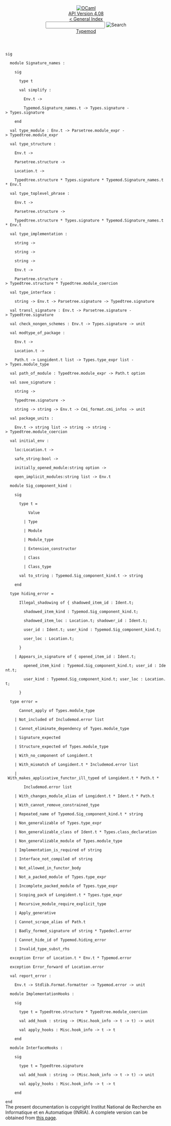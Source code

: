 <!-- ((! set title API !)) ((! set documentation !)) ((! set api !)) ((! set nobreadcrumb !)) -->
<div class="api"><header><nav class="toc brand"><a class="brand" href="https://ocaml.org/"><img src="colour-logo-gray.svg" class="svg" alt="OCaml"></a></nav><nav class="toc"><div class="toc_version"><a href="/docs" id="version-select">API Version 4.08</a></div><a href="index.html">&lt; General Index</a><div class="api_search"><input type="text" name="apisearch" id="api_search" oninput="mySearch(false);" onkeypress="this.oninput();" onclick="this.oninput();" onpaste="this.oninput();">
<img src="search_icon.svg" alt="Search" class="svg" onclick="mySearch(false)"></div>
<div id="search_results"></div><div class="toc_title"><a href="Typemod.html">Typemod</a></div><ul></ul></nav></header>
<code class="code"><span class="keyword">sig</span><br>
&nbsp;&nbsp;<span class="keyword">module</span>&nbsp;<span class="constructor">Signature_names</span>&nbsp;:<br>
&nbsp;&nbsp;&nbsp;&nbsp;<span class="keyword">sig</span><br>
&nbsp;&nbsp;&nbsp;&nbsp;&nbsp;&nbsp;<span class="keyword">type</span>&nbsp;t<br>
&nbsp;&nbsp;&nbsp;&nbsp;&nbsp;&nbsp;<span class="keyword">val</span>&nbsp;simplify&nbsp;:<br>
&nbsp;&nbsp;&nbsp;&nbsp;&nbsp;&nbsp;&nbsp;&nbsp;<span class="constructor">Env</span>.t&nbsp;<span class="keywordsign">-&gt;</span><br>
&nbsp;&nbsp;&nbsp;&nbsp;&nbsp;&nbsp;&nbsp;&nbsp;<span class="constructor">Typemod</span>.<span class="constructor">Signature_names</span>.t&nbsp;<span class="keywordsign">-&gt;</span>&nbsp;<span class="constructor">Types</span>.signature&nbsp;<span class="keywordsign">-&gt;</span>&nbsp;<span class="constructor">Types</span>.signature<br>
&nbsp;&nbsp;&nbsp;&nbsp;<span class="keyword">end</span><br>
&nbsp;&nbsp;<span class="keyword">val</span>&nbsp;type_module&nbsp;:&nbsp;<span class="constructor">Env</span>.t&nbsp;<span class="keywordsign">-&gt;</span>&nbsp;<span class="constructor">Parsetree</span>.module_expr&nbsp;<span class="keywordsign">-&gt;</span>&nbsp;<span class="constructor">Typedtree</span>.module_expr<br>
&nbsp;&nbsp;<span class="keyword">val</span>&nbsp;type_structure&nbsp;:<br>
&nbsp;&nbsp;&nbsp;&nbsp;<span class="constructor">Env</span>.t&nbsp;<span class="keywordsign">-&gt;</span><br>
&nbsp;&nbsp;&nbsp;&nbsp;<span class="constructor">Parsetree</span>.structure&nbsp;<span class="keywordsign">-&gt;</span><br>
&nbsp;&nbsp;&nbsp;&nbsp;<span class="constructor">Location</span>.t&nbsp;<span class="keywordsign">-&gt;</span><br>
&nbsp;&nbsp;&nbsp;&nbsp;<span class="constructor">Typedtree</span>.structure&nbsp;*&nbsp;<span class="constructor">Types</span>.signature&nbsp;*&nbsp;<span class="constructor">Typemod</span>.<span class="constructor">Signature_names</span>.t&nbsp;*&nbsp;<span class="constructor">Env</span>.t<br>
&nbsp;&nbsp;<span class="keyword">val</span>&nbsp;type_toplevel_phrase&nbsp;:<br>
&nbsp;&nbsp;&nbsp;&nbsp;<span class="constructor">Env</span>.t&nbsp;<span class="keywordsign">-&gt;</span><br>
&nbsp;&nbsp;&nbsp;&nbsp;<span class="constructor">Parsetree</span>.structure&nbsp;<span class="keywordsign">-&gt;</span><br>
&nbsp;&nbsp;&nbsp;&nbsp;<span class="constructor">Typedtree</span>.structure&nbsp;*&nbsp;<span class="constructor">Types</span>.signature&nbsp;*&nbsp;<span class="constructor">Typemod</span>.<span class="constructor">Signature_names</span>.t&nbsp;*&nbsp;<span class="constructor">Env</span>.t<br>
&nbsp;&nbsp;<span class="keyword">val</span>&nbsp;type_implementation&nbsp;:<br>
&nbsp;&nbsp;&nbsp;&nbsp;string&nbsp;<span class="keywordsign">-&gt;</span><br>
&nbsp;&nbsp;&nbsp;&nbsp;string&nbsp;<span class="keywordsign">-&gt;</span><br>
&nbsp;&nbsp;&nbsp;&nbsp;string&nbsp;<span class="keywordsign">-&gt;</span><br>
&nbsp;&nbsp;&nbsp;&nbsp;<span class="constructor">Env</span>.t&nbsp;<span class="keywordsign">-&gt;</span><br>
&nbsp;&nbsp;&nbsp;&nbsp;<span class="constructor">Parsetree</span>.structure&nbsp;<span class="keywordsign">-&gt;</span>&nbsp;<span class="constructor">Typedtree</span>.structure&nbsp;*&nbsp;<span class="constructor">Typedtree</span>.module_coercion<br>
&nbsp;&nbsp;<span class="keyword">val</span>&nbsp;type_interface&nbsp;:<br>
&nbsp;&nbsp;&nbsp;&nbsp;string&nbsp;<span class="keywordsign">-&gt;</span>&nbsp;<span class="constructor">Env</span>.t&nbsp;<span class="keywordsign">-&gt;</span>&nbsp;<span class="constructor">Parsetree</span>.signature&nbsp;<span class="keywordsign">-&gt;</span>&nbsp;<span class="constructor">Typedtree</span>.signature<br>
&nbsp;&nbsp;<span class="keyword">val</span>&nbsp;transl_signature&nbsp;:&nbsp;<span class="constructor">Env</span>.t&nbsp;<span class="keywordsign">-&gt;</span>&nbsp;<span class="constructor">Parsetree</span>.signature&nbsp;<span class="keywordsign">-&gt;</span>&nbsp;<span class="constructor">Typedtree</span>.signature<br>
&nbsp;&nbsp;<span class="keyword">val</span>&nbsp;check_nongen_schemes&nbsp;:&nbsp;<span class="constructor">Env</span>.t&nbsp;<span class="keywordsign">-&gt;</span>&nbsp;<span class="constructor">Types</span>.signature&nbsp;<span class="keywordsign">-&gt;</span>&nbsp;unit<br>
&nbsp;&nbsp;<span class="keyword">val</span>&nbsp;modtype_of_package&nbsp;:<br>
&nbsp;&nbsp;&nbsp;&nbsp;<span class="constructor">Env</span>.t&nbsp;<span class="keywordsign">-&gt;</span><br>
&nbsp;&nbsp;&nbsp;&nbsp;<span class="constructor">Location</span>.t&nbsp;<span class="keywordsign">-&gt;</span><br>
&nbsp;&nbsp;&nbsp;&nbsp;<span class="constructor">Path</span>.t&nbsp;<span class="keywordsign">-&gt;</span>&nbsp;<span class="constructor">Longident</span>.t&nbsp;list&nbsp;<span class="keywordsign">-&gt;</span>&nbsp;<span class="constructor">Types</span>.type_expr&nbsp;list&nbsp;<span class="keywordsign">-&gt;</span>&nbsp;<span class="constructor">Types</span>.module_type<br>
&nbsp;&nbsp;<span class="keyword">val</span>&nbsp;path_of_module&nbsp;:&nbsp;<span class="constructor">Typedtree</span>.module_expr&nbsp;<span class="keywordsign">-&gt;</span>&nbsp;<span class="constructor">Path</span>.t&nbsp;option<br>
&nbsp;&nbsp;<span class="keyword">val</span>&nbsp;save_signature&nbsp;:<br>
&nbsp;&nbsp;&nbsp;&nbsp;string&nbsp;<span class="keywordsign">-&gt;</span><br>
&nbsp;&nbsp;&nbsp;&nbsp;<span class="constructor">Typedtree</span>.signature&nbsp;<span class="keywordsign">-&gt;</span><br>
&nbsp;&nbsp;&nbsp;&nbsp;string&nbsp;<span class="keywordsign">-&gt;</span>&nbsp;string&nbsp;<span class="keywordsign">-&gt;</span>&nbsp;<span class="constructor">Env</span>.t&nbsp;<span class="keywordsign">-&gt;</span>&nbsp;<span class="constructor">Cmi_format</span>.cmi_infos&nbsp;<span class="keywordsign">-&gt;</span>&nbsp;unit<br>
&nbsp;&nbsp;<span class="keyword">val</span>&nbsp;package_units&nbsp;:<br>
&nbsp;&nbsp;&nbsp;&nbsp;<span class="constructor">Env</span>.t&nbsp;<span class="keywordsign">-&gt;</span>&nbsp;string&nbsp;list&nbsp;<span class="keywordsign">-&gt;</span>&nbsp;string&nbsp;<span class="keywordsign">-&gt;</span>&nbsp;string&nbsp;<span class="keywordsign">-&gt;</span>&nbsp;<span class="constructor">Typedtree</span>.module_coercion<br>
&nbsp;&nbsp;<span class="keyword">val</span>&nbsp;initial_env&nbsp;:<br>
&nbsp;&nbsp;&nbsp;&nbsp;loc:<span class="constructor">Location</span>.t&nbsp;<span class="keywordsign">-&gt;</span><br>
&nbsp;&nbsp;&nbsp;&nbsp;safe_string:bool&nbsp;<span class="keywordsign">-&gt;</span><br>
&nbsp;&nbsp;&nbsp;&nbsp;initially_opened_module:string&nbsp;option&nbsp;<span class="keywordsign">-&gt;</span><br>
&nbsp;&nbsp;&nbsp;&nbsp;open_implicit_modules:string&nbsp;list&nbsp;<span class="keywordsign">-&gt;</span>&nbsp;<span class="constructor">Env</span>.t<br>
&nbsp;&nbsp;<span class="keyword">module</span>&nbsp;<span class="constructor">Sig_component_kind</span>&nbsp;:<br>
&nbsp;&nbsp;&nbsp;&nbsp;<span class="keyword">sig</span><br>
&nbsp;&nbsp;&nbsp;&nbsp;&nbsp;&nbsp;<span class="keyword">type</span>&nbsp;t&nbsp;=<br>
&nbsp;&nbsp;&nbsp;&nbsp;&nbsp;&nbsp;&nbsp;&nbsp;&nbsp;&nbsp;<span class="constructor">Value</span><br>
&nbsp;&nbsp;&nbsp;&nbsp;&nbsp;&nbsp;&nbsp;&nbsp;<span class="keywordsign">|</span>&nbsp;<span class="constructor">Type</span><br>
&nbsp;&nbsp;&nbsp;&nbsp;&nbsp;&nbsp;&nbsp;&nbsp;<span class="keywordsign">|</span>&nbsp;<span class="constructor">Module</span><br>
&nbsp;&nbsp;&nbsp;&nbsp;&nbsp;&nbsp;&nbsp;&nbsp;<span class="keywordsign">|</span>&nbsp;<span class="constructor">Module_type</span><br>
&nbsp;&nbsp;&nbsp;&nbsp;&nbsp;&nbsp;&nbsp;&nbsp;<span class="keywordsign">|</span>&nbsp;<span class="constructor">Extension_constructor</span><br>
&nbsp;&nbsp;&nbsp;&nbsp;&nbsp;&nbsp;&nbsp;&nbsp;<span class="keywordsign">|</span>&nbsp;<span class="constructor">Class</span><br>
&nbsp;&nbsp;&nbsp;&nbsp;&nbsp;&nbsp;&nbsp;&nbsp;<span class="keywordsign">|</span>&nbsp;<span class="constructor">Class_type</span><br>
&nbsp;&nbsp;&nbsp;&nbsp;&nbsp;&nbsp;<span class="keyword">val</span>&nbsp;to_string&nbsp;:&nbsp;<span class="constructor">Typemod</span>.<span class="constructor">Sig_component_kind</span>.t&nbsp;<span class="keywordsign">-&gt;</span>&nbsp;string<br>
&nbsp;&nbsp;&nbsp;&nbsp;<span class="keyword">end</span><br>
&nbsp;&nbsp;<span class="keyword">type</span>&nbsp;hiding_error&nbsp;=<br>
&nbsp;&nbsp;&nbsp;&nbsp;&nbsp;&nbsp;<span class="constructor">Illegal_shadowing</span>&nbsp;<span class="keyword">of</span>&nbsp;{&nbsp;shadowed_item_id&nbsp;:&nbsp;<span class="constructor">Ident</span>.t;<br>
&nbsp;&nbsp;&nbsp;&nbsp;&nbsp;&nbsp;&nbsp;&nbsp;shadowed_item_kind&nbsp;:&nbsp;<span class="constructor">Typemod</span>.<span class="constructor">Sig_component_kind</span>.t;<br>
&nbsp;&nbsp;&nbsp;&nbsp;&nbsp;&nbsp;&nbsp;&nbsp;shadowed_item_loc&nbsp;:&nbsp;<span class="constructor">Location</span>.t;&nbsp;shadower_id&nbsp;:&nbsp;<span class="constructor">Ident</span>.t;<br>
&nbsp;&nbsp;&nbsp;&nbsp;&nbsp;&nbsp;&nbsp;&nbsp;user_id&nbsp;:&nbsp;<span class="constructor">Ident</span>.t;&nbsp;user_kind&nbsp;:&nbsp;<span class="constructor">Typemod</span>.<span class="constructor">Sig_component_kind</span>.t;<br>
&nbsp;&nbsp;&nbsp;&nbsp;&nbsp;&nbsp;&nbsp;&nbsp;user_loc&nbsp;:&nbsp;<span class="constructor">Location</span>.t;<br>
&nbsp;&nbsp;&nbsp;&nbsp;&nbsp;&nbsp;}<br>
&nbsp;&nbsp;&nbsp;&nbsp;<span class="keywordsign">|</span>&nbsp;<span class="constructor">Appears_in_signature</span>&nbsp;<span class="keyword">of</span>&nbsp;{&nbsp;opened_item_id&nbsp;:&nbsp;<span class="constructor">Ident</span>.t;<br>
&nbsp;&nbsp;&nbsp;&nbsp;&nbsp;&nbsp;&nbsp;&nbsp;opened_item_kind&nbsp;:&nbsp;<span class="constructor">Typemod</span>.<span class="constructor">Sig_component_kind</span>.t;&nbsp;user_id&nbsp;:&nbsp;<span class="constructor">Ident</span>.t;<br>
&nbsp;&nbsp;&nbsp;&nbsp;&nbsp;&nbsp;&nbsp;&nbsp;user_kind&nbsp;:&nbsp;<span class="constructor">Typemod</span>.<span class="constructor">Sig_component_kind</span>.t;&nbsp;user_loc&nbsp;:&nbsp;<span class="constructor">Location</span>.t;<br>
&nbsp;&nbsp;&nbsp;&nbsp;&nbsp;&nbsp;}<br>
&nbsp;&nbsp;<span class="keyword">type</span>&nbsp;error&nbsp;=<br>
&nbsp;&nbsp;&nbsp;&nbsp;&nbsp;&nbsp;<span class="constructor">Cannot_apply</span>&nbsp;<span class="keyword">of</span>&nbsp;<span class="constructor">Types</span>.module_type<br>
&nbsp;&nbsp;&nbsp;&nbsp;<span class="keywordsign">|</span>&nbsp;<span class="constructor">Not_included</span>&nbsp;<span class="keyword">of</span>&nbsp;<span class="constructor">Includemod</span>.error&nbsp;list<br>
&nbsp;&nbsp;&nbsp;&nbsp;<span class="keywordsign">|</span>&nbsp;<span class="constructor">Cannot_eliminate_dependency</span>&nbsp;<span class="keyword">of</span>&nbsp;<span class="constructor">Types</span>.module_type<br>
&nbsp;&nbsp;&nbsp;&nbsp;<span class="keywordsign">|</span>&nbsp;<span class="constructor">Signature_expected</span><br>
&nbsp;&nbsp;&nbsp;&nbsp;<span class="keywordsign">|</span>&nbsp;<span class="constructor">Structure_expected</span>&nbsp;<span class="keyword">of</span>&nbsp;<span class="constructor">Types</span>.module_type<br>
&nbsp;&nbsp;&nbsp;&nbsp;<span class="keywordsign">|</span>&nbsp;<span class="constructor">With_no_component</span>&nbsp;<span class="keyword">of</span>&nbsp;<span class="constructor">Longident</span>.t<br>
&nbsp;&nbsp;&nbsp;&nbsp;<span class="keywordsign">|</span>&nbsp;<span class="constructor">With_mismatch</span>&nbsp;<span class="keyword">of</span>&nbsp;<span class="constructor">Longident</span>.t&nbsp;*&nbsp;<span class="constructor">Includemod</span>.error&nbsp;list<br>
&nbsp;&nbsp;&nbsp;&nbsp;<span class="keywordsign">|</span>&nbsp;<span class="constructor">With_makes_applicative_functor_ill_typed</span>&nbsp;<span class="keyword">of</span>&nbsp;<span class="constructor">Longident</span>.t&nbsp;*&nbsp;<span class="constructor">Path</span>.t&nbsp;*<br>
&nbsp;&nbsp;&nbsp;&nbsp;&nbsp;&nbsp;&nbsp;&nbsp;<span class="constructor">Includemod</span>.error&nbsp;list<br>
&nbsp;&nbsp;&nbsp;&nbsp;<span class="keywordsign">|</span>&nbsp;<span class="constructor">With_changes_module_alias</span>&nbsp;<span class="keyword">of</span>&nbsp;<span class="constructor">Longident</span>.t&nbsp;*&nbsp;<span class="constructor">Ident</span>.t&nbsp;*&nbsp;<span class="constructor">Path</span>.t<br>
&nbsp;&nbsp;&nbsp;&nbsp;<span class="keywordsign">|</span>&nbsp;<span class="constructor">With_cannot_remove_constrained_type</span><br>
&nbsp;&nbsp;&nbsp;&nbsp;<span class="keywordsign">|</span>&nbsp;<span class="constructor">Repeated_name</span>&nbsp;<span class="keyword">of</span>&nbsp;<span class="constructor">Typemod</span>.<span class="constructor">Sig_component_kind</span>.t&nbsp;*&nbsp;string<br>
&nbsp;&nbsp;&nbsp;&nbsp;<span class="keywordsign">|</span>&nbsp;<span class="constructor">Non_generalizable</span>&nbsp;<span class="keyword">of</span>&nbsp;<span class="constructor">Types</span>.type_expr<br>
&nbsp;&nbsp;&nbsp;&nbsp;<span class="keywordsign">|</span>&nbsp;<span class="constructor">Non_generalizable_class</span>&nbsp;<span class="keyword">of</span>&nbsp;<span class="constructor">Ident</span>.t&nbsp;*&nbsp;<span class="constructor">Types</span>.class_declaration<br>
&nbsp;&nbsp;&nbsp;&nbsp;<span class="keywordsign">|</span>&nbsp;<span class="constructor">Non_generalizable_module</span>&nbsp;<span class="keyword">of</span>&nbsp;<span class="constructor">Types</span>.module_type<br>
&nbsp;&nbsp;&nbsp;&nbsp;<span class="keywordsign">|</span>&nbsp;<span class="constructor">Implementation_is_required</span>&nbsp;<span class="keyword">of</span>&nbsp;string<br>
&nbsp;&nbsp;&nbsp;&nbsp;<span class="keywordsign">|</span>&nbsp;<span class="constructor">Interface_not_compiled</span>&nbsp;<span class="keyword">of</span>&nbsp;string<br>
&nbsp;&nbsp;&nbsp;&nbsp;<span class="keywordsign">|</span>&nbsp;<span class="constructor">Not_allowed_in_functor_body</span><br>
&nbsp;&nbsp;&nbsp;&nbsp;<span class="keywordsign">|</span>&nbsp;<span class="constructor">Not_a_packed_module</span>&nbsp;<span class="keyword">of</span>&nbsp;<span class="constructor">Types</span>.type_expr<br>
&nbsp;&nbsp;&nbsp;&nbsp;<span class="keywordsign">|</span>&nbsp;<span class="constructor">Incomplete_packed_module</span>&nbsp;<span class="keyword">of</span>&nbsp;<span class="constructor">Types</span>.type_expr<br>
&nbsp;&nbsp;&nbsp;&nbsp;<span class="keywordsign">|</span>&nbsp;<span class="constructor">Scoping_pack</span>&nbsp;<span class="keyword">of</span>&nbsp;<span class="constructor">Longident</span>.t&nbsp;*&nbsp;<span class="constructor">Types</span>.type_expr<br>
&nbsp;&nbsp;&nbsp;&nbsp;<span class="keywordsign">|</span>&nbsp;<span class="constructor">Recursive_module_require_explicit_type</span><br>
&nbsp;&nbsp;&nbsp;&nbsp;<span class="keywordsign">|</span>&nbsp;<span class="constructor">Apply_generative</span><br>
&nbsp;&nbsp;&nbsp;&nbsp;<span class="keywordsign">|</span>&nbsp;<span class="constructor">Cannot_scrape_alias</span>&nbsp;<span class="keyword">of</span>&nbsp;<span class="constructor">Path</span>.t<br>
&nbsp;&nbsp;&nbsp;&nbsp;<span class="keywordsign">|</span>&nbsp;<span class="constructor">Badly_formed_signature</span>&nbsp;<span class="keyword">of</span>&nbsp;string&nbsp;*&nbsp;<span class="constructor">Typedecl</span>.error<br>
&nbsp;&nbsp;&nbsp;&nbsp;<span class="keywordsign">|</span>&nbsp;<span class="constructor">Cannot_hide_id</span>&nbsp;<span class="keyword">of</span>&nbsp;<span class="constructor">Typemod</span>.hiding_error<br>
&nbsp;&nbsp;&nbsp;&nbsp;<span class="keywordsign">|</span>&nbsp;<span class="constructor">Invalid_type_subst_rhs</span><br>
&nbsp;&nbsp;<span class="keyword">exception</span>&nbsp;<span class="constructor">Error</span>&nbsp;<span class="keyword">of</span>&nbsp;<span class="constructor">Location</span>.t&nbsp;*&nbsp;<span class="constructor">Env</span>.t&nbsp;*&nbsp;<span class="constructor">Typemod</span>.error<br>
&nbsp;&nbsp;<span class="keyword">exception</span>&nbsp;<span class="constructor">Error_forward</span>&nbsp;<span class="keyword">of</span>&nbsp;<span class="constructor">Location</span>.error<br>
&nbsp;&nbsp;<span class="keyword">val</span>&nbsp;report_error&nbsp;:<br>
&nbsp;&nbsp;&nbsp;&nbsp;<span class="constructor">Env</span>.t&nbsp;<span class="keywordsign">-&gt;</span>&nbsp;<span class="constructor">Stdlib</span>.<span class="constructor">Format</span>.formatter&nbsp;<span class="keywordsign">-&gt;</span>&nbsp;<span class="constructor">Typemod</span>.error&nbsp;<span class="keywordsign">-&gt;</span>&nbsp;unit<br>
&nbsp;&nbsp;<span class="keyword">module</span>&nbsp;<span class="constructor">ImplementationHooks</span>&nbsp;:<br>
&nbsp;&nbsp;&nbsp;&nbsp;<span class="keyword">sig</span><br>
&nbsp;&nbsp;&nbsp;&nbsp;&nbsp;&nbsp;<span class="keyword">type</span>&nbsp;t&nbsp;=&nbsp;<span class="constructor">Typedtree</span>.structure&nbsp;*&nbsp;<span class="constructor">Typedtree</span>.module_coercion<br>
&nbsp;&nbsp;&nbsp;&nbsp;&nbsp;&nbsp;<span class="keyword">val</span>&nbsp;add_hook&nbsp;:&nbsp;string&nbsp;<span class="keywordsign">-&gt;</span>&nbsp;(<span class="constructor">Misc</span>.hook_info&nbsp;<span class="keywordsign">-&gt;</span>&nbsp;t&nbsp;<span class="keywordsign">-&gt;</span>&nbsp;t)&nbsp;<span class="keywordsign">-&gt;</span>&nbsp;unit<br>
&nbsp;&nbsp;&nbsp;&nbsp;&nbsp;&nbsp;<span class="keyword">val</span>&nbsp;apply_hooks&nbsp;:&nbsp;<span class="constructor">Misc</span>.hook_info&nbsp;<span class="keywordsign">-&gt;</span>&nbsp;t&nbsp;<span class="keywordsign">-&gt;</span>&nbsp;t<br>
&nbsp;&nbsp;&nbsp;&nbsp;<span class="keyword">end</span><br>
&nbsp;&nbsp;<span class="keyword">module</span>&nbsp;<span class="constructor">InterfaceHooks</span>&nbsp;:<br>
&nbsp;&nbsp;&nbsp;&nbsp;<span class="keyword">sig</span><br>
&nbsp;&nbsp;&nbsp;&nbsp;&nbsp;&nbsp;<span class="keyword">type</span>&nbsp;t&nbsp;=&nbsp;<span class="constructor">Typedtree</span>.signature<br>
&nbsp;&nbsp;&nbsp;&nbsp;&nbsp;&nbsp;<span class="keyword">val</span>&nbsp;add_hook&nbsp;:&nbsp;string&nbsp;<span class="keywordsign">-&gt;</span>&nbsp;(<span class="constructor">Misc</span>.hook_info&nbsp;<span class="keywordsign">-&gt;</span>&nbsp;t&nbsp;<span class="keywordsign">-&gt;</span>&nbsp;t)&nbsp;<span class="keywordsign">-&gt;</span>&nbsp;unit<br>
&nbsp;&nbsp;&nbsp;&nbsp;&nbsp;&nbsp;<span class="keyword">val</span>&nbsp;apply_hooks&nbsp;:&nbsp;<span class="constructor">Misc</span>.hook_info&nbsp;<span class="keywordsign">-&gt;</span>&nbsp;t&nbsp;<span class="keywordsign">-&gt;</span>&nbsp;t<br>
&nbsp;&nbsp;&nbsp;&nbsp;<span class="keyword">end</span><br>
<span class="keyword">end</span></code>
<div class="copyright">The present documentation is copyright Institut National de Recherche en Informatique et en Automatique (INRIA). A complete version can be obtained from <a href="http://caml.inria.fr/pub/docs/manual-ocaml/">this page</a>.</div></div>
